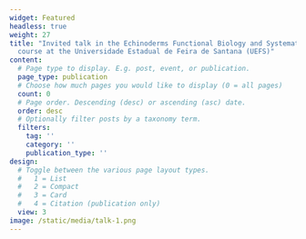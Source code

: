 ```yaml
---
widget: Featured
headless: true
weight: 27
title: "Invited talk in the Echinoderms Functional Biology and Systematics
  course at the Universidade Estadual de Feira de Santana (UEFS)"
content:
  # Page type to display. E.g. post, event, or publication.
  page_type: publication
  # Choose how much pages you would like to display (0 = all pages)
  count: 0
  # Page order. Descending (desc) or ascending (asc) date.
  order: desc
  # Optionally filter posts by a taxonomy term.
  filters:
    tag: ''
    category: ''
    publication_type: ''
design:
  # Toggle between the various page layout types.
  #   1 = List
  #   2 = Compact
  #   3 = Card
  #   4 = Citation (publication only)
  view: 3
image: /static/media/talk-1.png
---
```

